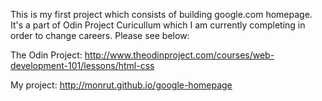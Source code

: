 This is my first project which consists of building google.com homepage. It's a part of Odin Project Curicullum which I am currently completing in order to change careers. Please see below:


The Odin Project: http://www.theodinproject.com/courses/web-development-101/lessons/html-css

My project: http://monrut.github.io/google-homepage